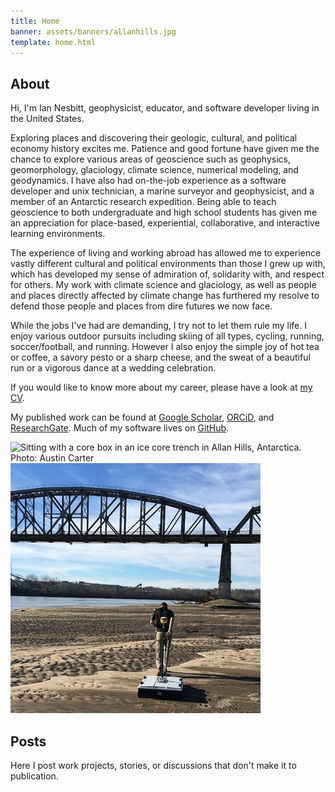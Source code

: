 ```yaml
---
title: Home
banner: assets/banners/allanhills.jpg
template: home.html
---
```


<h2 id="about">About</h2>

<div class="flex-container">
<div id="about-text">

Hi, I'm Ian Nesbitt, geophysicist, educator, and software developer living in the United States.

Exploring places and discovering their geologic, cultural, and political economy history excites me.
Patience and good fortune have given me the chance to explore various areas of geoscience such as geophysics, geomorphology, glaciology, climate science, numerical modeling, and geodynamics. I have also had on-the-job experience as a software developer and unix technician, a marine surveyor and geophysicist, and a member of an Antarctic research expedition. Being able to teach geoscience to both undergraduate and high school students has given me an appreciation for place-based, experiential, collaborative, and interactive learning environments.

The experience of living and working abroad has allowed me to experience vastly different cultural and political environments than those I grew up with, which has developed my sense of admiration of, solidarity with, and respect for others. My work with climate science and glaciology, as well as people and places directly affected by climate change has furthered my resolve to defend those people and places from dire futures we now face.

While the jobs I've had are demanding, I try not to let them rule my life. I enjoy various outdoor pursuits including skiing of all types, cycling, running, soccer/football, and running. However I also enjoy the simple joy of hot tea or coffee, a savory pesto or a sharp cheese, and the sweat of a beautiful run or a vigorous dance at a wedding celebration.

If you would like to know more about my career, please have a look at <a href="https://github.com/iannesbitt/cv/raw/main/_output/cv.pdf" target="_blank" type="application/pdf" rel="external noopener noreferrer">my CV</a>.

My published work can be found at [Google Scholar](https://scholar.google.com/citations?user=voGZIlIAAAAJ&hl=en), [ORCiD](https://orcid.org/0000-0001-5828-6070), and [ResearchGate](https://www.researchgate.net/profile/Ian_Nesbitt3). Much of my software lives on [GitHub](https://github.com/iannesbitt).

</div>
<div id="about-image">
<img title="Sitting with a core box in an ice core trench in Allan Hills, Antarctica. Photo: Austin Carter" src="/assets/antarctic_portrait.png">
<img title="Performing a ground-penetrating radar survey of a sand bar downstream of the Sibley Railroad Bridge in Sibley, MO. Photo: Matt Art" src="/assets/sibley.jpg">
</div>
</div>

<h2 id="posts">Posts</h2>

Here I post work projects, stories, or discussions that don't make it to publication.
